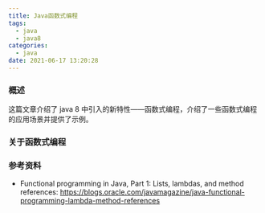 ```yaml
---
title: Java函数式编程
tags:
  - java
  - java8
categories:
  - java
date: 2021-06-17 13:20:28
---
```


### 概述

这篇文章介绍了 java 8 中引入的新特性——函数式编程，介绍了一些函数式编程的应用场景并提供了示例。



### 关于函数式编程



<!-- more -->



### 参考资料

- Functional programming in Java, Part 1: Lists, lambdas, and method references: <https://blogs.oracle.com/javamagazine/java-functional-programming-lambda-method-references> 
